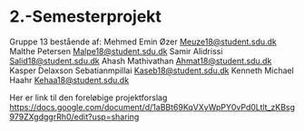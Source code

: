 # 2.-Semesterprojekt 
Gruppe 13 bestående af: 
Mehmed Emin Øzer 	Meuze18@student.sdu.dk 
Malthe Petersen 	Malpe18@student.sdu.dk
Samir Alidrissi	Salid18@student.sdu.dk
Ahash Mathivathan	Ahmat18@student.sdu.dk
Kasper Delaxson Sebatianmpillai	Kaseb18@student.sdu.dk
Kenneth Michael Haahr	Kehaa18@student.sdu.dk

Her er link til den foreløbige projektforslag https://docs.google.com/document/d/1aBBt69KqVXyWpPY0vPd0Ltlt_zKBsg979ZXgdggrRh0/edit?usp=sharing
